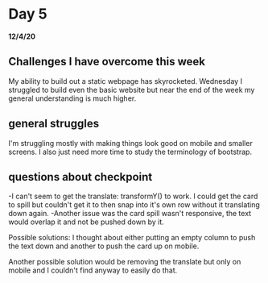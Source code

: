# Day 5
__12/4/20__

## Challenges I have overcome this week
My ability to build out a static webpage has skyrocketed. Wednesday I struggled to build even the basic website but near the end of the week my general understanding is much higher. 

## general struggles
I'm struggling mostly with making things look good on mobile and smaller screens. I also just need more time to study the terminology of bootstrap. 


## questions about checkpoint
-I can't seem to get the translate: transformY() to work. I could get the card to spill but couldn't get it to then snap into it's own row without it translating down again. 
-Another issue was the card spill wasn't responsive, the text would overlap it and not be pushed down by it.

Possible solutions:
I thought about either putting an empty column to push the text down and another to push the card up on mobile.

Another possible solution would be removing the translate but only on mobile and I couldn't find anyway to easily do that. 
